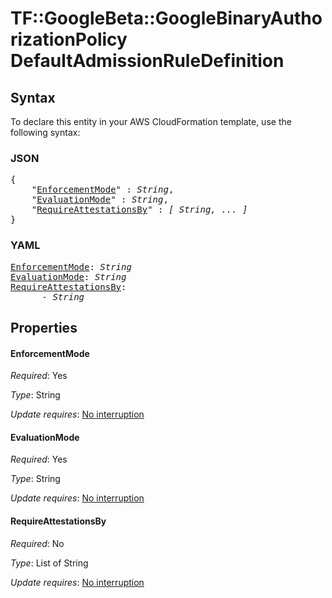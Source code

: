 # TF::GoogleBeta::GoogleBinaryAuthorizationPolicy DefaultAdmissionRuleDefinition

## Syntax

To declare this entity in your AWS CloudFormation template, use the following syntax:

### JSON

<pre>
{
    "<a href="#enforcementmode" title="EnforcementMode">EnforcementMode</a>" : <i>String</i>,
    "<a href="#evaluationmode" title="EvaluationMode">EvaluationMode</a>" : <i>String</i>,
    "<a href="#requireattestationsby" title="RequireAttestationsBy">RequireAttestationsBy</a>" : <i>[ String, ... ]</i>
}
</pre>

### YAML

<pre>
<a href="#enforcementmode" title="EnforcementMode">EnforcementMode</a>: <i>String</i>
<a href="#evaluationmode" title="EvaluationMode">EvaluationMode</a>: <i>String</i>
<a href="#requireattestationsby" title="RequireAttestationsBy">RequireAttestationsBy</a>: <i>
      - String</i>
</pre>

## Properties

#### EnforcementMode

_Required_: Yes

_Type_: String

_Update requires_: [No interruption](https://docs.aws.amazon.com/AWSCloudFormation/latest/UserGuide/using-cfn-updating-stacks-update-behaviors.html#update-no-interrupt)

#### EvaluationMode

_Required_: Yes

_Type_: String

_Update requires_: [No interruption](https://docs.aws.amazon.com/AWSCloudFormation/latest/UserGuide/using-cfn-updating-stacks-update-behaviors.html#update-no-interrupt)

#### RequireAttestationsBy

_Required_: No

_Type_: List of String

_Update requires_: [No interruption](https://docs.aws.amazon.com/AWSCloudFormation/latest/UserGuide/using-cfn-updating-stacks-update-behaviors.html#update-no-interrupt)

